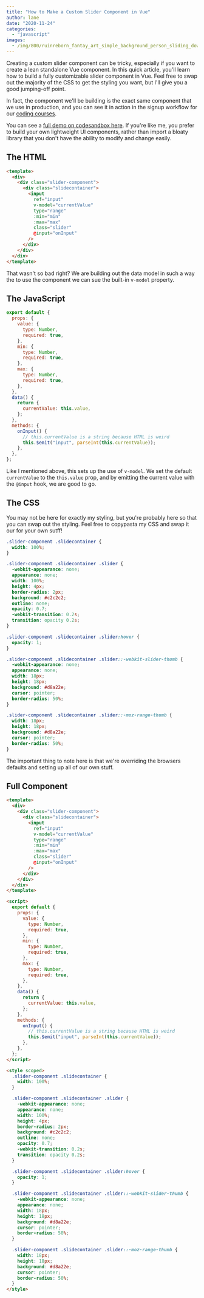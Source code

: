 ```yaml
---
title: "How to Make a Custom Slider Component in Vue"
author: lane
date: "2020-11-24"
categories:
  - "javascript"
images:
  - /img/800/ruinreborn_fantay_art_simple_background_person_sliding_down_m_8f7ae06c-a441-4304-8474-9f3d58412a7b_0.png.webp
---
```


Creating a custom slider component can be tricky, especially if you want to create a lean standalone Vue component. In this quick article, you'll learn how to build a fully customizable slider component in Vue. Feel free to swap out the majority of the CSS to get the styling you want, but I'll give you a good jumping-off point.

In fact, the component we'll be building is the exact same component that we use in production, and you can see it in action in the signup workflow for our [coding courses](https://www.boot.dev/).

You can see a [full demo on codesandbox here](https://codesandbox.io/s/custom-vue-slider-component-8esy1). If you're like me, you prefer to build your own lightweight UI components, rather than import a bloaty library that you don't have the ability to modify and change easily.

## The HTML

```html
<template>
  <div>
    <div class="slider-component">
      <div class="slidecontainer">
        <input
          ref="input"
          v-model="currentValue"
          type="range"
          :min="min"
          :max="max"
          class="slider"
          @input="onInput"
        />
      </div>
    </div>
  </div>
</template>
```

That wasn't so bad right? We are building out the data model in such a way the to use the component we can sue the built-in `v-model` property.

## The JavaScript

```js
export default {
  props: {
    value: {
      type: Number,
      required: true,
    },
    min: {
      type: Number,
      required: true,
    },
    max: {
      type: Number,
      required: true,
    },
  },
  data() {
    return {
      currentValue: this.value,
    };
  },
  methods: {
    onInput() {
      // this.currentValue is a string because HTML is weird
      this.$emit("input", parseInt(this.currentValue));
    },
  },
};
```

Like I mentioned above, this sets up the use of `v-model`. We set the default `currentValue` to the `this.value` prop, and by emitting the current value with the `@input` hook, we are good to go.

## The CSS

You may not be here for exactly my styling, but you're probably here so that you can swap out the styling. Feel free to copypasta my CSS and swap it our for your own sutff!

```css
.slider-component .slidecontainer {
  width: 100%;
}

.slider-component .slidecontainer .slider {
  -webkit-appearance: none;
  appearance: none;
  width: 100%;
  height: 4px;
  border-radius: 2px;
  background: #c2c2c2;
  outline: none;
  opacity: 0.7;
  -webkit-transition: 0.2s;
  transition: opacity 0.2s;
}

.slider-component .slidecontainer .slider:hover {
  opacity: 1;
}

.slider-component .slidecontainer .slider::-webkit-slider-thumb {
  -webkit-appearance: none;
  appearance: none;
  width: 18px;
  height: 18px;
  background: #d8a22e;
  cursor: pointer;
  border-radius: 50%;
}

.slider-component .slidecontainer .slider::-moz-range-thumb {
  width: 18px;
  height: 18px;
  background: #d8a22e;
  cursor: pointer;
  border-radius: 50%;
}
```

The important thing to note here is that we're overriding the browsers defaults and setting up all of our own stuff.

## Full Component

```html
<template>
  <div>
    <div class="slider-component">
      <div class="slidecontainer">
        <input
          ref="input"
          v-model="currentValue"
          type="range"
          :min="min"
          :max="max"
          class="slider"
          @input="onInput"
        />
      </div>
    </div>
  </div>
</template>

<script>
  export default {
    props: {
      value: {
        type: Number,
        required: true,
      },
      min: {
        type: Number,
        required: true,
      },
      max: {
        type: Number,
        required: true,
      },
    },
    data() {
      return {
        currentValue: this.value,
      };
    },
    methods: {
      onInput() {
        // this.currentValue is a string because HTML is weird
        this.$emit("input", parseInt(this.currentValue));
      },
    },
  };
</script>

<style scoped>
  .slider-component .slidecontainer {
    width: 100%;
  }

  .slider-component .slidecontainer .slider {
    -webkit-appearance: none;
    appearance: none;
    width: 100%;
    height: 4px;
    border-radius: 2px;
    background: #c2c2c2;
    outline: none;
    opacity: 0.7;
    -webkit-transition: 0.2s;
    transition: opacity 0.2s;
  }

  .slider-component .slidecontainer .slider:hover {
    opacity: 1;
  }

  .slider-component .slidecontainer .slider::-webkit-slider-thumb {
    -webkit-appearance: none;
    appearance: none;
    width: 18px;
    height: 18px;
    background: #d8a22e;
    cursor: pointer;
    border-radius: 50%;
  }

  .slider-component .slidecontainer .slider::-moz-range-thumb {
    width: 18px;
    height: 18px;
    background: #d8a22e;
    cursor: pointer;
    border-radius: 50%;
  }
</style>
```
